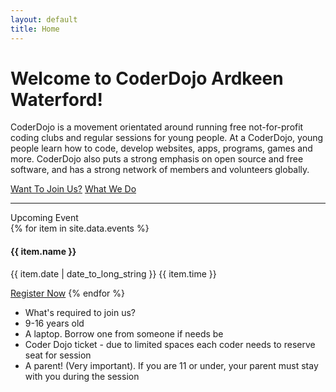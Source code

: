 ```yaml
---
layout: default
title: Home
---
```


<div class="jumbotron">
  <h1 class="display-3">Welcome to CoderDojo Ardkeen Waterford!</h1>
  <p class="lead">
    CoderDojo is a movement orientated around running free not-for-profit coding clubs and regular sessions for young people. At a CoderDojo, young people learn how to code, develop websites, apps, programs, games and more. CoderDojo also puts a strong emphasis on open source and free software, and has a strong network of members and volunteers globally.
  </p>
  <div class="btn-group" role="group" aria-label="Basic example">
    <a class="btn btn-primary btn-lg" href="{{site.url}}/project/starter" role="button">Want To Join Us?</a>
    <a class="btn btn-primary btn-lg" href="{{site.url}}/project" role="button">What We Do</a>
  </div>
  <hr class="my-4">
  <div class="row">
    <div class="col-xs-12 col-sm-4">
      <div class="card bg-dark mb-0">
        <div class="card-header lead font-weight-bold">Upcoming Event</div>
        <div class="card-block">
        {% for item in site.data.events %}
          <h4 class="card-title">{{ item.name }}</h4>
          <p class="card-text">{{ item.date | date_to_long_string }} {{ item.time }}</p>
          <a href="{{ item.detail }}" class="btn btn-primary">Register Now</a>
        {% endfor %}
        </div>
      </div>
    </div>
    <div class="col-xs-12 col-sm-8">
      <ul class="list-group">
        <li class="list-group-item lead font-weight-bold">What's required to join us?</li>
        <li class="list-group-item">9-16 years old</li>
        <li class="list-group-item">A laptop. Borrow one from someone if needs be</li>
        <li class="list-group-item">Coder Dojo ticket - due to limited spaces each coder needs to reserve seat for session</li>
        <li class="list-group-item">A parent! (Very important). If you are 11 or under, your parent must stay with you during the session</li>
      </ul>
    </div>
  </div>
</div>